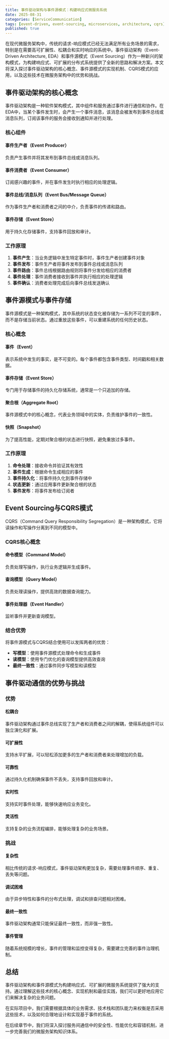 ```yaml
---
title: 事件驱动架构与事件源模式：构建响应式微服务系统
date: 2025-08-31
categories: [ServiceCommunication]
tags: [event-driven, event-sourcing, microservices, architecture, cqrs]
published: true
---
```


在现代微服务架构中，传统的请求-响应模式已经无法满足所有业务场景的需求，特别是在需要高可扩展性、松耦合和实时响应的系统中。事件驱动架构（Event-Driven Architecture, EDA）和事件源模式（Event Sourcing）作为一种新兴的架构模式，为构建响应式、可扩展的分布式系统提供了全新的思路和解决方案。本文将深入探讨事件驱动架构的核心概念、事件源模式的实现机制、CQRS模式的应用，以及这些技术在微服务架构中的优势和挑战。

## 事件驱动架构的核心概念

事件驱动架构是一种软件架构模式，其中组件和服务通过事件进行通信和协作。在EDA中，当某个事件发生时，会产生一个事件消息，该消息会被发布到事件总线或消息队列，订阅该事件的服务会接收到通知并进行处理。

### 核心组件

#### 事件生产者（Event Producer）
负责产生事件并将其发布到事件总线或消息队列。

#### 事件消费者（Event Consumer）
订阅感兴趣的事件，并在事件发生时执行相应的处理逻辑。

#### 事件总线/消息队列（Event Bus/Message Queue）
作为事件生产者和消费者之间的中介，负责事件的传递和路由。

#### 事件存储（Event Store）
用于持久化存储事件，支持事件回放和审计。

### 工作原理

1. **事件产生**：当业务逻辑中发生特定事件时，事件生产者创建事件对象
2. **事件发布**：事件生产者将事件发布到事件总线或消息队列
3. **事件路由**：事件总线根据路由规则将事件分发给相应的消费者
4. **事件处理**：事件消费者接收到事件并执行相应的处理逻辑
5. **事件确认**：消费者处理完成后向事件总线发送确认

## 事件源模式与事件存储

事件源模式是一种架构模式，其中系统的状态变化被存储为一系列不可变的事件，而不是存储当前状态。通过重放这些事件，可以重建系统的任何历史状态。

### 核心概念

#### 事件（Event）
表示系统中发生的事实，是不可变的。每个事件都包含事件类型、时间戳和相关数据。

#### 事件存储（Event Store）
专门用于存储事件的持久化存储系统，通常是一个只追加的存储。

#### 聚合根（Aggregate Root）
事件源模式中的核心概念，代表业务领域中的实体，负责维护事件的一致性。

#### 快照（Snapshot）
为了提高性能，定期对聚合根的状态进行快照，避免重放过多事件。

### 工作原理

1. **命令处理**：接收命令并验证其有效性
2. **事件生成**：根据命令生成相应的事件
3. **事件持久化**：将事件持久化到事件存储中
4. **状态更新**：通过应用事件更新聚合根的状态
5. **事件发布**：将事件发布给订阅者

## Event Sourcing与CQRS模式

CQRS（Command Query Responsibility Segregation）是一种架构模式，它将读操作和写操作分离到不同的模型中。

### CQRS核心概念

#### 命令模型（Command Model）
负责处理写操作，执行业务逻辑并生成事件。

#### 查询模型（Query Model）
负责处理读操作，提供高效的数据查询能力。

#### 事件处理器（Event Handler）
监听事件并更新查询模型。

### 结合优势

将事件源模式与CQRS结合使用可以发挥两者的优势：
- **写模型**：使用事件源模式处理命令和生成事件
- **读模型**：使用专门优化的查询模型提供高效查询
- **最终一致性**：通过事件同步写模型和读模型

## 事件驱动通信的优势与挑战

### 优势

#### 松耦合
事件驱动架构通过事件总线实现了生产者和消费者之间的解耦，使得系统组件可以独立演化和扩展。

#### 可扩展性
支持水平扩展，可以轻松添加更多的生产者和消费者来处理增加的负载。

#### 可靠性
通过持久化机制确保事件不丢失，支持事件回放和审计。

#### 实时性
支持实时事件处理，能够快速响应业务变化。

#### 灵活性
支持复杂的业务流程编排，能够处理复杂的业务场景。

### 挑战

#### 复杂性
相比传统的请求-响应模式，事件驱动架构更加复杂，需要处理事件顺序、重复、丢失等问题。

#### 调试困难
由于异步特性和事件的分布式处理，调试和排查问题相对困难。

#### 最终一致性
事件驱动架构通常只能保证最终一致性，而非强一致性。

#### 事件管理
随着系统规模的增长，事件的管理和监控变得复杂，需要建立完善的事件治理机制。

## 总结

事件驱动架构和事件源模式为构建响应式、可扩展的微服务系统提供了强大的支持。通过理解这些技术的核心概念、实现机制和最佳实践，我们可以更好地应用它们来解决复杂的业务问题。

在实际项目中，我们需要根据具体的业务需求、技术栈和团队能力来权衡是否采用这些技术，以及如何合理地设计和实现基于事件的系统。

在后续章节中，我们将深入探讨服务间通信中的安全性、性能优化和容错机制，进一步完善我们的微服务架构知识体系。